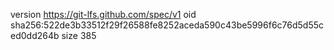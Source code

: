 version https://git-lfs.github.com/spec/v1
oid sha256:522de3b33512f29f26588fe8252aceda590c43be5996f6c76d5d55ced0dd264b
size 385
